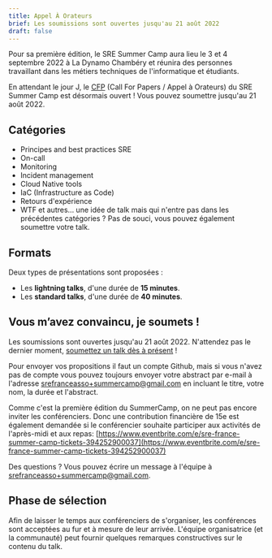 ```yaml
---
title: Appel À Orateurs
brief: Les soumissions sont ouvertes jusqu'au 21 août 2022
draft: false
---
```

Pour sa première édition, le SRE Summer Camp aura lieu le 3 et 4 septembre 2022 à La Dynamo Chambéry et réunira des personnes travaillant dans les métiers techniques de l'informatique et étudiants.

En attendant le jour J, le [CFP](https://github.com/sre-france/meetups/issues/new?assignees=&labels=sre-summercamp&template=new-proposal-sre-summercamp.yml) (Call For Papers / Appel à Orateurs) du SRE Summer Camp est désormais ouvert ! Vous pouvez soumettre jusqu'au 21 août 2022.

## Catégories

* Principes and best practices SRE
* On-call
* Monitoring
* Incident management
* Cloud Native tools
* IaC (Infrastructure as Code)
* Retours d'expérience
* WTF et autres... une idée de talk mais qui n'entre pas dans les précédentes catégories ? Pas de souci, vous pouvez également soumettre votre talk.

## Formats

Deux types de présentations sont proposées :

- Les **lightning talks**, d'une durée de **15 minutes**.
- Les **standard talks**, d'une durée de **40 minutes**.

## Vous m’avez convaincu, je soumets !

Les soumissions sont ouvertes jusqu'au 21 août 2022. N'attendez pas le dernier moment, [soumettez un talk dès à présent](https://github.com/sre-france/meetups/issues/new?assignees=&labels=sre-summercamp&template=new-proposal-sre-summercamp.yml) !

Pour envoyer vos propositions il faut un compte Github, mais si vous n'avez pas de compte vous pouvez toujours envoyer votre abstract par e-mail à l'adresse srefranceasso+summercamp@gmail.com en incluant le titre, votre nom, la durée et l'abstract.

Comme c'est la première édition du SummerCamp, on ne peut pas encore inviter les conférenciers. Donc une contribution financière de 15e est également demandée si le conférencier souhaite participer aux activités de l'après-midi et aux repas: [https://www.eventbrite.com/e/sre-france-summer-camp-tickets-394252900037](https://www.eventbrite.com/e/sre-france-summer-camp-tickets-394252900037)

Des questions ? Vous pouvez écrire un message à l'équipe à srefranceasso+summercamp@gmail.com.

## Phase de sélection

Afin de laisser le temps aux conférenciers de s'organiser, les conférences sont acceptées au fur et à mesure de leur arrivée. L'équipe organisatrice (et la communauté) peut fournir quelques remarques constructives sur le contenu du talk.
